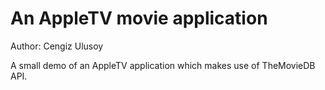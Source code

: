 # An AppleTV movie application

Author: Cengiz Ulusoy

A small demo of an AppleTV application which makes use of TheMovieDB API.
